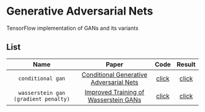 # Generative Adversarial Nets

TensorFlow implementation of GANs and its variants


## List

|Name|Paper|Code|Result|
|:---:|:---:|:---:|:---:|
|`conditional gan`|[Conditional Generative Adversarial Nets](https://arxiv.org/abs/1411.1784)|[click](./conditional-gan)|[click](./conditional-gan#result)|
|`wasserstein gan (gradient penalty)`|[Improved Training of Wasserstein GANs](https://arxiv.org/abs/1704.00028)|[click](./wgan-gp)|[click](./wgan-gp#result)|
